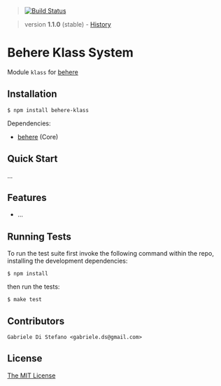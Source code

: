 > [![Build Status](https://secure.travis-ci.org/behere/behere-klass.png)](http://travis-ci.org/behere/behere-klass)

> version
**1.1.0**
(stable) - [History](https://github.com/behere/behere-klass/blob/master/HISTORY.md)


# Behere Klass System

  Module `klass` for [behere](http://github.com/behere/behere)

## Installation

    $ npm install behere-klass

  Dependencies:

  * [behere](http://github.com/behere/behere) (Core)

## Quick Start

 ...

## Features

  * ...

## Running Tests

To run the test suite first invoke the following command within the repo, installing the development dependencies:

    $ npm install

then run the tests:

    $ make test

## Contributors

```
Gabriele Di Stefano <gabriele.ds@gmail.com>
```

## License 

[The MIT License](https://github.com/behere/behere-klass/blob/master/LICENSE)